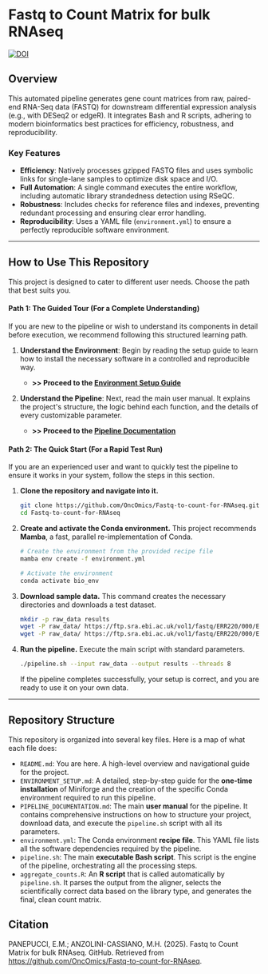 # Fastq to Count Matrix for bulk RNAseq

[![DOI](https://zenodo.org/badge/DOI/YOUR_DOI_HERE.svg)](https://doi.org/YOUR_DOI_HERE)
<!--
NOTE: This DOI badge is a placeholder. After your first release,
you will get a real DOI from Zenodo to replace the link and text here.
-->

## Overview

This automated pipeline generates gene count matrices from raw, paired-end RNA-Seq data (FASTQ) for downstream differential expression analysis (e.g., with DESeq2 or edgeR). It integrates Bash and R scripts, adhering to modern bioinformatics best practices for efficiency, robustness, and reproducibility.

### Key Features

*   **Efficiency**: Natively processes gzipped FASTQ files and uses symbolic links for single-lane samples to optimize disk space and I/O.
*   **Full Automation**: A single command executes the entire workflow, including automatic library strandedness detection using RSeQC.
*   **Robustness**: Includes checks for reference files and indexes, preventing redundant processing and ensuring clear error handling.
*   **Reproducibility**: Uses a YAML file (`environment.yml`) to ensure a perfectly reproducible software environment.

---

## How to Use This Repository

This project is designed to cater to different user needs. Choose the path that best suits you.

#### Path 1: The Guided Tour (For a Complete Understanding)
If you are new to the pipeline or wish to understand its components in detail before execution, we recommend following this structured learning path.

1.  **Understand the Environment**: Begin by reading the setup guide to learn how to install the necessary software in a controlled and reproducible way.
    *   **>> Proceed to the [Environment Setup Guide](./ENVIRONMENT_SETUP.md)**

2.  **Understand the Pipeline**: Next, read the main user manual. It explains the project's structure, the logic behind each function, and the details of every customizable parameter.
    *   **>> Proceed to the [Pipeline Documentation](./PIPELINE_DOCUMENTATION.md)**

#### Path 2: The Quick Start (For a Rapid Test Run)
If you are an experienced user and want to quickly test the pipeline to ensure it works in your system, follow the steps in this section.

1.  **Clone the repository and navigate into it.**
    ```bash
    git clone https://github.com/OncOmics/Fastq-to-count-for-RNAseq.git
    cd Fastq-to-count-for-RNAseq
    ```

2.  **Create and activate the Conda environment.** This project recommends **Mamba**, a fast, parallel re-implementation of Conda.
    ```bash
    # Create the environment from the provided recipe file
    mamba env create -f environment.yml

    # Activate the environment
    conda activate bio_env
    ```

3.  **Download sample data.** This command creates the necessary directories and downloads a test dataset.
    ```bash
    mkdir -p raw_data results
    wget -P raw_data/ https://ftp.sra.ebi.ac.uk/vol1/fastq/ERR220/000/ERR2208890/ERR2208890_1.fastq.gz
    wget -P raw_data/ https://ftp.sra.ebi.ac.uk/vol1/fastq/ERR220/000/ERR2208890/ERR2208890_2.fastq.gz
    ```

4.  **Run the pipeline.** Execute the main script with standard parameters.
    ```bash
    ./pipeline.sh --input raw_data --output results --threads 8
    ```
    If the pipeline completes successfully, your setup is correct, and you are ready to use it on your own data.

---

## Repository Structure

This repository is organized into several key files. Here is a map of what each file does:

*   `README.md`: You are here. A high-level overview and navigational guide for the project.
*   `ENVIRONMENT_SETUP.md`: A detailed, step-by-step guide for the **one-time installation** of Miniforge and the creation of the specific Conda environment required to run this pipeline.
*   `PIPELINE_DOCUMENTATION.md`: The main **user manual** for the pipeline. It contains comprehensive instructions on how to structure your project, download data, and execute the `pipeline.sh` script with all its parameters.
*   `environment.yml`: The Conda environment **recipe file**. This YAML file lists all the software dependencies required by the pipeline.
*   `pipeline.sh`: The main **executable Bash script**. This script is the engine of the pipeline, orchestrating all the processing steps.
*   `aggregate_counts.R`: An **R script** that is called automatically by `pipeline.sh`. It parses the output from the aligner, selects the scientifically correct data based on the library type, and generates the final, clean count matrix.

## Citation

PANEPUCCI, E.M.; ANZOLINI-CASSIANO, M.H. (2025). Fastq to Count Matrix for bulk RNAseq. GitHub. Retrieved from https://github.com/OncOmics/Fastq-to-count-for-RNAseq.
